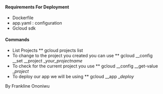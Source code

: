 #### Requirements For Deployment #####
* Dockerfile
* app.yaml : configuration
* Gcloud sdk
#### Commands ####
* List Projects
** gcloud projects list
* To change to the project you created you can use
** gcloud __config __set __project __your_projectname_
* To check for the current project you use
** gcloud __config __get-value __project_
* To deploy our app we will be using
** gcloud __app __deploy_

By
Frankline Ononiwu
